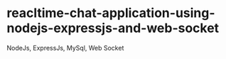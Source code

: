 # reacltime-chat-application-using-nodejs-expressjs-and-web-socket
NodeJs, ExpressJs, MySql, Web Socket
